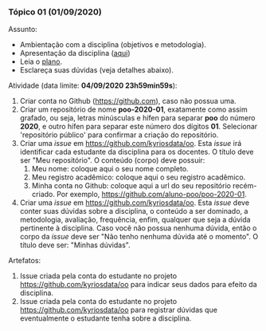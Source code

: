 
### Tópico 01 (01/09/2020)

Assunto: 
- Ambientação com a disciplina (objetivos e metodologia).
 - Apresentação da disciplina ([aqui](https://drive.google.com/file/d/1Jqg1lA-f80tWa4BX3ej06GP3C-1TT6Kz/view?usp=sharing))
 - Leia o [plano](../media/plano-poo.pdf).
 - Esclareça suas dúvidas (veja detalhes abaixo).

Atividade (data limite: **04/09/2020 23h59min59s**):
1. Criar conta no Github (https://github.com), caso não possua uma. 
1. Criar um repositório de nome **poo-2020-01**, exatamente como assim grafado, ou seja, letras minúsculas e hífen para separar **poo** do número **2020**, e outro hífen para separar este número dos dígitos **01**. Selecionar 'repositório público' para confirmar a criação do repositório.
1. Criar uma _issue_ em https://github.com/kyriosdata/oo. Esta _issue_ irá identificar cada estudante da disciplina para os docentes. O título deve ser "Meu repositório". O conteúdo (corpo) deve possuir:
   1. Meu nome: coloque aqui o seu nome completo. 
   1. Meu registro acadêmico: coloque aqui o seu registro acadêmico. 
   1. Minha conta no Github: coloque aqui a url do seu repositório recém-criado. Por exemplo, https://github.com/aluno-poo/poo-2020-01.
1. Criar uma _issue_ em https://github.com/kyriosdata/oo. Esta _issue_ deve conter suas dúvidas sobre a disciplina, o conteúdo a ser dominado, a metodologia, avaliação, frequência, enfim, qualquer que seja a dúvida pertinente à disciplina. Caso você não possua nenhuma dúvida, então o corpo da _issue_ deve ser "Não tenho nenhuma dúvida até o momento". O título deve ser: "Minhas dúvidas". 
   
Artefatos: 

1. Issue criada pela conta do estudante no projeto https://github.com/kyriosdata/oo para indicar seus dados para efeito da disciplina.
1. Issue criada pela conta do estudante no projeto https://github.com/kyriosdata/oo para registrar dúvidas que eventualmente o estudante tenha sobre a disciplina.

